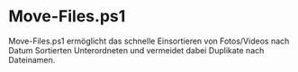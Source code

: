 # Move-Files.ps1
Move-Files.ps1 ermöglicht das schnelle Einsortieren von Fotos/Videos nach Datum Sortierten Unterordneten und vermeidet dabei Duplikate nach Dateinamen.